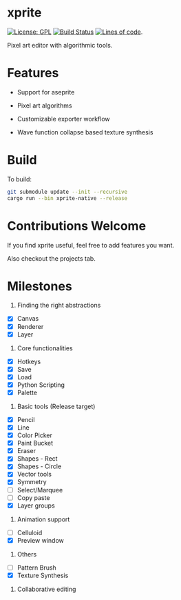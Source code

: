 # xprite

[![License: GPL](https://img.shields.io/badge/License-GPLv3-blue.svg)](https://www.gnu.org/licenses/gpl-3.0)
[![Build Status](https://travis-ci.org/0b01/xprite-editor.svg?branch=master)](https://travis-ci.org/0b01/xprite-editor)
[![Lines of code](https://tokei.rs/b1/github/rickyhan/xprite-editor)](https://github.com/rickyhan/xprite-editor).


Pixel art editor with algorithmic tools.

# Features

* Support for aseprite

* Pixel art algorithms

* Customizable exporter workflow

* Wave function collapse based texture synthesis

# Build

To build:

```bash
git submodule update --init --recursive
cargo run --bin xprite-native --release
```

# Contributions Welcome

If you find xprite useful, feel free to add features you want.

Also checkout the projects tab.

# Milestones

1. Finding the right abstractions
* [x] Canvas
* [x] Renderer
* [x] Layer

1. Core functionalities
* [x] Hotkeys
* [x] Save
* [x] Load
* [x] Python Scripting
* [x] Palette

1. Basic tools (Release target)
* [x] Pencil
* [x] Line
* [x] Color Picker
* [x] Paint Bucket
* [x] Eraser
* [x] Shapes - Rect
* [x] Shapes - Circle
* [x] Vector tools
* [x] Symmetry
* [ ] Select/Marquee
* [ ] Copy paste
* [x] Layer groups

1. Animation support
* [ ] Celluloid
* [x] Preview window

1. Others
* [ ] Pattern Brush
* [x] Texture Synthesis

1. Collaborative editing
